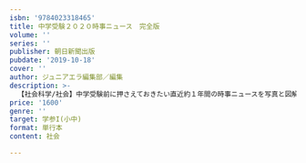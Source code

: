 ```yaml
---
isbn: '9784023318465'
title: 中学受験２０２０時事ニュース　完全版
volume: ''
series: ''
publisher: 朝日新聞出版
pubdate: '2019-10-18'
cover: ''
author: ジュニアエラ編集部／編集
description: >-
  【社会科学/社会】中学受験前に押さえておきたい直近約１年間の時事ニュースを写真と図解でわかりやすく解説。巻頭には、東大クイズ王・伊沢拓司さんの勉強の仕方やニュースのポイントなどの解説特集も。年表形式で１年を網羅的に振り返る企画もあり、中学受験に必携の一冊です。
price: '1600'
genre: ''
target: 学参I(小中)
format: 単行本
content: 社会

---
```

